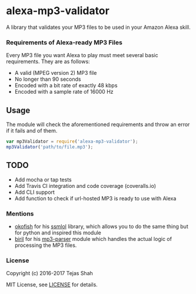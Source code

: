 # alexa-mp3-validator
A library that validates your MP3 files to be used in your Amazon Alexa skill.

### Requirements of Alexa-ready MP3 Files

Every MP3 file you want Alexa to play must meet several basic requirements. They are as follows:
* A valid (MPEG version 2) MP3 file
* No longer than 90 seconds
* Encoded with a bit rate of exactly 48 kbps
* Encoded with a sample rate of 16000 Hz

## Usage

The module will check the aforementioned requirements and throw an error if it fails and of them.

```javascript
var mp3Validator = require('alexa-mp3-validator');
mp3Validator('path/to/file.mp3');
```

## TODO
* Add mocha or tap tests
* Add Travis CI integration and code coverage (coveralls.io)
* Add CLI support
* Add function to check if url-hosted MP3 is ready to use with Alexa

### Mentions
* [okofish](https://github.com/okofish) for his [ssmlol](https://github.com/okofish/ssmlol) library, which allows you to do the same thing but for python and inspired this module
* [biril](https://github.com/biril) for his [mp3-parser](https://github.com/biril/mp3-parser) module which handles the actual logic of processing the MP3 files.

### License
Copyright (c) 2016-2017 Tejas Shah

MIT License, see [LICENSE](https://tejashah88.mit-license.org/2016-2017) for details.
